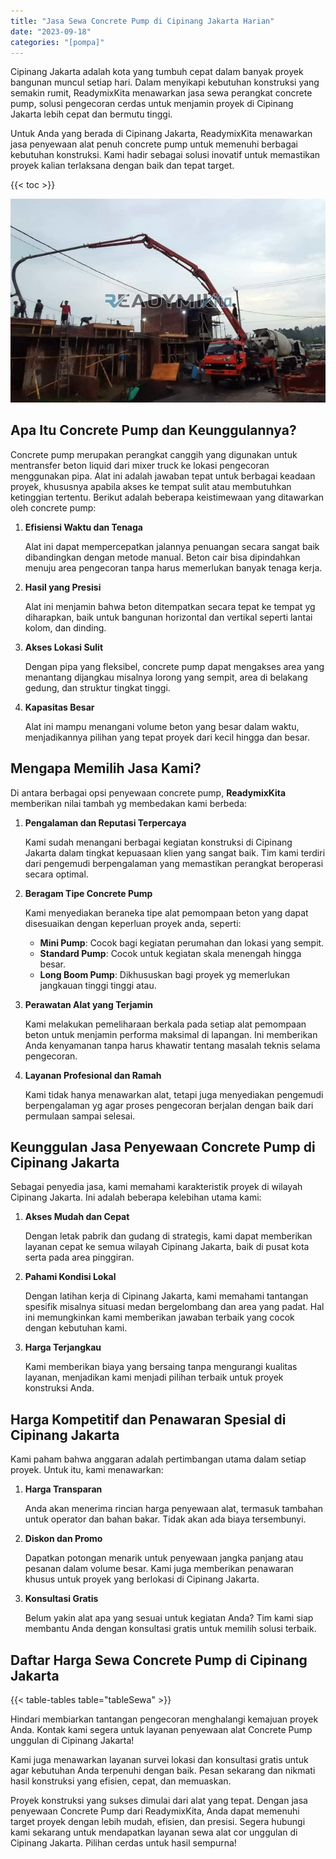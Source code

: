 ```yaml
---
title: "Jasa Sewa Concrete Pump di Cipinang Jakarta Harian"
date: "2023-09-18"
categories: "[pompa]"
---
```


Cipinang Jakarta adalah kota yang tumbuh cepat dalam banyak proyek bangunan muncul setiap hari. Dalam menyikapi kebutuhan konstruksi yang semakin rumit, ReadymixKita menawarkan jasa sewa perangkat concrete pump, solusi pengecoran cerdas untuk menjamin proyek di Cipinang Jakarta lebih cepat dan bermutu tinggi.

Untuk Anda yang berada di Cipinang Jakarta, ReadymixKita menawarkan jasa penyewaan alat penuh concrete pump untuk memenuhi berbagai kebutuhan konstruksi. Kami hadir sebagai solusi inovatif untuk memastikan proyek kalian terlaksana dengan baik dan tepat target.

{{< toc >}}

![Jasa Sewa Concrete Pump di Cipinang Jakarta Harian](/images/pompa/sewa-pompa-03.jpg)

## Apa Itu Concrete Pump dan Keunggulannya?

Concrete pump merupakan perangkat canggih yang digunakan untuk mentransfer beton liquid dari mixer truck ke lokasi pengecoran menggunakan pipa. Alat ini adalah jawaban tepat untuk berbagai keadaan proyek, khususnya apabila akses ke tempat sulit atau membutuhkan ketinggian tertentu. Berikut adalah beberapa keistimewaan yang ditawarkan oleh concrete pump:

1. **Efisiensi Waktu dan Tenaga**

   Alat ini dapat mempercepatkan jalannya penuangan secara sangat baik dibandingkan dengan metode manual. Beton cair bisa dipindahkan menuju area pengecoran tanpa harus memerlukan banyak tenaga kerja.

2. **Hasil yang Presisi**

   Alat ini menjamin bahwa beton ditempatkan secara tepat ke tempat yg diharapkan, baik untuk bangunan horizontal dan vertikal seperti lantai kolom, dan dinding.

3. **Akses Lokasi Sulit**

   Dengan pipa yang fleksibel, concrete pump dapat mengakses area yang menantang dijangkau misalnya lorong yang sempit, area di belakang gedung, dan struktur tingkat tinggi.

4. **Kapasitas Besar**

   Alat ini mampu menangani volume beton yang besar dalam waktu, menjadikannya pilihan yang tepat proyek dari kecil hingga dan besar.

## Mengapa Memilih Jasa Kami?

Di antara berbagai opsi penyewaan concrete pump, **ReadymixKita** memberikan nilai tambah yg membedakan kami berbeda:

1. **Pengalaman dan Reputasi Terpercaya**

   Kami sudah menangani berbagai kegiatan konstruksi di Cipinang Jakarta dalam tingkat kepuasaan klien yang sangat baik. Tim kami terdiri dari pengemudi berpengalaman yang memastikan perangkat beroperasi secara optimal.

2. **Beragam Tipe Concrete Pump**

   Kami menyediakan beraneka tipe alat pemompaan beton yang dapat disesuaikan dengan keperluan proyek anda, seperti:
   - **Mini Pump**: Cocok bagi kegiatan perumahan dan lokasi yang sempit.
   - **Standard Pump**: Cocok untuk kegiatan skala menengah hingga besar.
   - **Long Boom Pump**: Dikhususkan bagi proyek yg memerlukan jangkauan tinggi tinggi atau.

3. **Perawatan Alat yang Terjamin**

   Kami melakukan pemeliharaan berkala pada setiap alat pemompaan beton untuk menjamin performa maksimal di lapangan. Ini memberikan Anda kenyamanan tanpa harus khawatir tentang masalah teknis selama pengecoran.

4. **Layanan Profesional dan Ramah**

   Kami tidak hanya menawarkan alat, tetapi juga menyediakan pengemudi berpengalaman yg agar proses pengecoran berjalan dengan baik dari permulaan sampai selesai.

## Keunggulan Jasa Penyewaan Concrete Pump di Cipinang Jakarta

Sebagai penyedia jasa, kami memahami karakteristik proyek di wilayah Cipinang Jakarta. Ini adalah beberapa kelebihan utama kami:

1. **Akses Mudah dan Cepat**

   Dengan letak pabrik dan gudang di strategis, kami dapat memberikan layanan cepat ke semua wilayah Cipinang Jakarta, baik di pusat kota serta pada area pinggiran.

2. **Pahami Kondisi Lokal**

   Dengan latihan kerja di Cipinang Jakarta, kami memahami tantangan spesifik misalnya situasi medan bergelombang dan area yang padat. Hal ini memungkinkan kami memberikan jawaban terbaik yang cocok dengan kebutuhan kami.

3. **Harga Terjangkau**

   Kami memberikan biaya yang bersaing tanpa mengurangi kualitas layanan, menjadikan kami menjadi pilihan terbaik untuk proyek konstruksi Anda.

## Harga Kompetitif dan Penawaran Spesial di Cipinang Jakarta

Kami paham bahwa anggaran adalah pertimbangan utama dalam setiap proyek. Untuk itu, kami menawarkan:

1. **Harga Transparan**

   Anda akan menerima rincian harga penyewaan alat, termasuk tambahan untuk operator dan bahan bakar. Tidak akan ada biaya tersembunyi.

2. **Diskon dan Promo**

   Dapatkan potongan menarik untuk penyewaan jangka panjang atau pesanan dalam volume besar. Kami juga memberikan penawaran khusus untuk proyek yang berlokasi di Cipinang Jakarta.

3. **Konsultasi Gratis**

   Belum yakin alat apa yang sesuai untuk kegiatan Anda? Tim kami siap membantu Anda dengan konsultasi gratis untuk memilih solusi terbaik.

## Daftar Harga Sewa Concrete Pump di Cipinang Jakarta

{{< table-tables table="tableSewa" >}}

Hindari membiarkan tantangan pengecoran menghalangi kemajuan proyek Anda. Kontak kami segera untuk layanan penyewaan alat Concrete Pump unggulan di Cipinang Jakarta!

Kami juga menawarkan layanan survei lokasi dan konsultasi gratis untuk agar kebutuhan Anda terpenuhi dengan baik. Pesan sekarang dan nikmati hasil konstruksi yang efisien, cepat, dan memuaskan.

Proyek konstruksi yang sukses dimulai dari alat yang tepat. Dengan jasa penyewaan Concrete Pump dari ReadymixKita, Anda dapat memenuhi target proyek dengan lebih mudah, efisien, dan presisi. Segera hubungi kami sekarang untuk mendapatkan layanan sewa alat cor unggulan di Cipinang Jakarta. Pilihan cerdas untuk hasil sempurna!